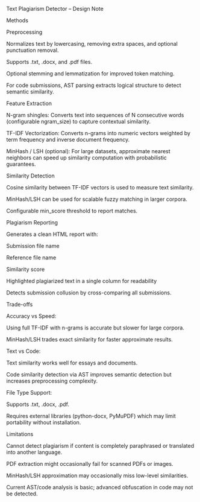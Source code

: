 Text Plagiarism Detector – Design Note

Methods

Preprocessing

Normalizes text by lowercasing, removing extra spaces, and optional punctuation removal.

Supports .txt, .docx, and .pdf files.

Optional stemming and lemmatization for improved token matching.

For code submissions, AST parsing extracts logical structure to detect semantic similarity.

Feature Extraction

N-gram shingles: Converts text into sequences of N consecutive words (configurable ngram_size) to capture contextual similarity.

TF-IDF Vectorization: Converts n-grams into numeric vectors weighted by term frequency and inverse document frequency.

MinHash / LSH (optional): For large datasets, approximate nearest neighbors can speed up similarity computation with probabilistic guarantees.

Similarity Detection

Cosine similarity between TF-IDF vectors is used to measure text similarity.

MinHash/LSH can be used for scalable fuzzy matching in larger corpora.

Configurable min_score threshold to report matches.

Plagiarism Reporting

Generates a clean HTML report with:

Submission file name

Reference file name

Similarity score

Highlighted plagiarized text in a single column for readability

Detects submission collusion by cross-comparing all submissions.

Trade-offs

Accuracy vs Speed:

Using full TF-IDF with n-grams is accurate but slower for large corpora.

MinHash/LSH trades exact similarity for faster approximate results.

Text vs Code:

Text similarity works well for essays and documents.

Code similarity detection via AST improves semantic detection but increases preprocessing complexity.

File Type Support:

Supports .txt, .docx, .pdf.

Requires external libraries (python-docx, PyMuPDF) which may limit portability without installation.

Limitations

Cannot detect plagiarism if content is completely paraphrased or translated into another language.

PDF extraction might occasionally fail for scanned PDFs or images.

MinHash/LSH approximation may occasionally miss low-level similarities.

Current AST/code analysis is basic; advanced obfuscation in code may not be detected.